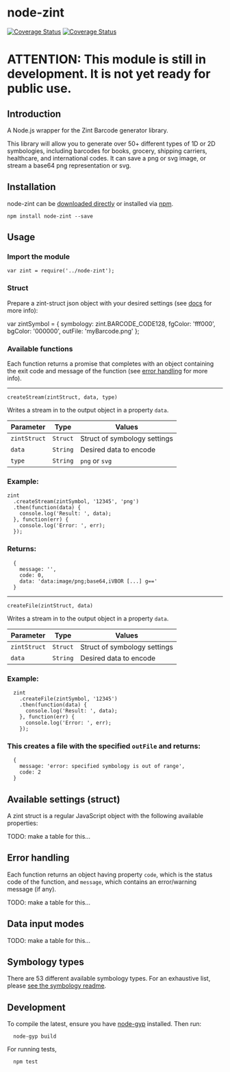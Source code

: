 # node-zint

[![Coverage Status](https://coveralls.io/repos/github/jshor/node-zint/badge.svg?branch=master)](https://coveralls.io/github/jshor/node-zint?branch=master) [![Coverage Status](https://coveralls.io/repos/jshor/node-zint/badge.svg)](https://coveralls.io/r/jshor/node-zint)

# ATTENTION: This module is still in development. It is not yet ready for public use.


## Introduction

A Node.js wrapper for the Zint Barcode generator library.

This library will allow you to generate over 50+ different types of 1D or 2D symbologies, including barcodes for books, grocery, shipping carriers, healthcare, and international codes. It can save a png or svg image, or stream a base64 png representation or svg.

## Installation

node-zint can be [downloaded directly]() or installed via [npm]().

    npm install node-zint --save

## Usage

### Import the module

    var zint = require('../node-zint');


### Struct

Prepare a zint-struct json object with your desired settings (see [docs]() for more info):

  var zintSymbol = {
    symbology: zint.BARCODE_CODE128,
    fgColor: 'fff000',
    bgColor: '000000',
    outFile: 'myBarcode.png'
  };

### Available functions

Each function returns a promise that completes with an object containing the exit code and message of the function (see [error handling]() for more info).

----------

`createStream(zintStruct, data, type)`

Writes a stream in to the output object in a property `data`.

| Parameter    | Type     | Values                       |
|--------------|----------|------------------------------|
| `zintStruct` | `Struct` | Struct of symbology settings |
| `data`       | `String` | Desired data to encode       |
| `type`       | `String` | `png` or `svg`               |


### Example:

    zint
      .createStream(zintSymbol, '12345', 'png')
      .then(function(data) {
        console.log('Result: ', data);
      }, function(err) { 
        console.log('Error: ', err); 
      });

### Returns:
```
  { 
    message: '',
    code: 0,
    data: 'data:image/png;base64,iVBOR [...] g==' 
  }
```
----------

`createFile(zintStruct, data)`

Writes a stream in to the output object in a property `data`.

| Parameter    | Type     | Values                       |
|--------------|----------|------------------------------|
| `zintStruct` | `Struct` | Struct of symbology settings |
| `data`       | `String` | Desired data to encode       |


### Example:

```
  zint
    .createFile(zintSymbol, '12345')
    .then(function(data) {
      console.log('Result: ', data);
    }, function(err) { 
      console.log('Error: ', err); 
    });
```

### This creates a file with the specified `outFile` and returns:

```
  { 
    message: 'error: specified symbology is out of range',
    code: 2
  }
```

## Available settings (struct)

A zint struct is a regular JavaScript object with the following available properties:

TODO: make a table for this...

## Error handling

Each function returns an object having property `code`, which is the status code of the function, and `message`, which contains an error/warning message (if any).

TODO: make a table for this...

## Data input modes

TODO: make a table for this...

## Symbology types

There are 53 different available symbology types. For an exhaustive list, please [see the symbology readme]().

## Development

To compile the latest, ensure you have [node-gyp]() installed. Then run:

```
  node-gyp build
```

For running tests,

```
  npm test
```